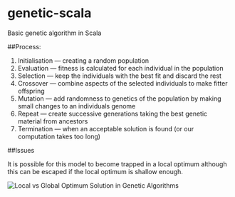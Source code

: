 # genetic-scala

Basic genetic algorithm in Scala

##Process:

1. Initialisation — creating a random population
2. Evaluation — fitness is calculated for each individual in the population
3. Selection — keep the individuals with the best fit and discard the rest
4. Crossover — combine aspects of the selected individuals to make fitter offspring
5. Mutation — add randomness to genetics of the population by making small changes to an individuals genome
6. Repeat — create successive generations taking the best genetic material from ancestors
7. Termination — when an acceptable solution is found (or our computation takes too long)

##Issues

It is possible for this model to become trapped in a local optimum although this can be escaped if the local optimum is shallow enough.

![Local vs Global Optimum Solution in Genetic Algorithms](https://www.evernote.com/shard/s316/sh/0f88f651-5397-4637-963a-74cd207bc983/841789b23de4f449/res/8f55cf59-5434-4fca-ba86-9107dc027835/Screen%20Shot%202015-06-26%20at%2014.25.37.png?resizeSmall&width=832)
